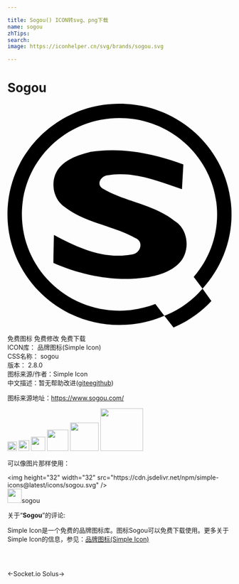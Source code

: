 ```yaml
---

title: Sogou() ICON转svg、png下载
name: sogou
zhTips: 
search: 
image: https://iconhelper.cn/svg/brands/sogou.svg

---
```


# Sogou  <small style="font-size: 60%;font-weight: 100"></small>

<div id="svg" class="svg-wrap">
<svg role="img" viewBox="0 0 24 24" xmlns="http://www.w3.org/2000/svg"><title>Sogou icon</title><path d="M16.801 22.74L17.79 24c1.561-.676 2.926-1.62 4.051-2.851l-.946-1.318c-1.11 1.289-2.475 2.279-4.08 2.909h-.014zM12 22.199c-5.775 0-10.455-4.619-10.455-10.35C1.545 6.15 6.225 1.53 12 1.53s10.456 4.65 10.456 10.35c0 2.55-.946 4.891-2.507 6.69l.945 1.261C22.801 17.729 24 14.939 24 11.88 24 5.295 18.63 0 12 0S0 5.311 0 11.85c0 6.57 5.37 11.88 12 11.88 1.71 0 3.33-.346 4.801-.99l-.961-1.26c-1.2.45-2.49.719-3.84.719zM18 12.646c-2.25-1.86-5.34-2.101-7.801-3.556-.75-.479-.148-1.395.602-1.425 2.699-.45 5.369.63 7.889 1.5l.151-2.655c-3.151-1.14-6.57-1.875-9.901-1.35-1.2.3-2.4.675-3.254 1.56-1.171 1.2-.961 3.36.389 4.32 2.236 1.755 5.176 2.011 7.621 3.36.96.39.555 1.68-.391 1.77-2.925.555-5.805-.721-8.325-2.1-.03 1.02-.06 2.01-.06 3 3.195 1.409 6.75 2.069 10.2 1.529 1.17-.225 2.37-.6 3.225-1.454 1.229-1.2 1.111-3.511-.33-4.5H18z"/></svg>
</div>
<detail full-name='sogou'></detail>

<div class="detail-page">
<p>
<span><span class="badge-success badge">免费图标</span> <span class="badge-success badge">免费修改</span>  <span class="badge-success badge">免费下载</span> </span>
<br/>
<span>
ICON库：
<span class="badge-secondary badge">品牌图标(Simple Icon)</span> 
</span>
<br/>
<span>
CSS名称：
<span class="badge-secondary badge">sogou</span> 
</span>

<br/>
<span>
版本：
<span class="badge-secondary badge">2.8.0</span> 
</span>
<br/>
<span>图标来源/作者：<span class="badge-light badge">Simple Icon</span></span> 
<br/>
<span class="zh-detail">中文描述：暂无<span class="help-link"><span>帮助改进</span>(<a href="https://gitee.com/liuwave/icon-helper/edit/master/json/brands/sogou.json" target="_blank" rel="noopener noreferrer">gitee</a><a href="https://github.com/liuwave/icon-helper/edit/master/json/brands/sogou.json" target="_blank" rel="noopener noreferrer">github</a></span>)</span><br/>
</p>
</div><div class="description description alert alert-light"><p>图标来源地址：<a href="https://www.sogou.com/" target="_blank" rel="noopener noreferrer">https://www.sogou.com/</a></p></div>
<div class="alert alert-dark">
<img height="21" width="21" src="https://cdn.jsdelivr.net/npm/simple-icons@latest/icons/sogou.svg" />
<img height="24" width="24" src="https://cdn.jsdelivr.net/npm/simple-icons@latest/icons/sogou.svg" />
<img height="32" width="32" src="https://cdn.jsdelivr.net/npm/simple-icons@latest/icons/sogou.svg" />
<img height="48" width="48" src="https://cdn.jsdelivr.net/npm/simple-icons@latest/icons/sogou.svg" />
<img height="64" width="64" src="https://cdn.jsdelivr.net/npm/simple-icons@latest/icons/sogou.svg" />
<img height="96" width="96" src="https://cdn.jsdelivr.net/npm/simple-icons@latest/icons/sogou.svg" />

</div>
<div>
  <p>可以像图片那样使用：    
  </p>
  <div class="alert alert-primary" style="font-size: 14px">
    &lt;img height="32" width="32" src="https://cdn.jsdelivr.net/npm/simple-icons@latest/icons/sogou.svg" /&gt;
    <copy-btn content='<img height="32" width="32" src="https://cdn.jsdelivr.net/npm/simple-icons@latest/icons/sogou.svg" />'></copy-btn>
  </div>
  <div class="alert alert-secondary">
    <img height="32" width="32" src="https://cdn.jsdelivr.net/npm/simple-icons@latest/icons/sogou.svg" />sogou
    <copy-btn content="sogou" btn-title="复制图标名称"></copy-btn>
  </div>
</div>
<div class="icon-detail__container">
<p>关于“<b>Sogou</b>”的评论:</p>
</div>
<Vssue title="关于“Sogou”的评论" />
<div><p>Simple Icon是一个免费的品牌图标库。图标Sogou可以免费下载使用。更多关于  Simple Icon的信息，参见：<a target="_blank" href="https://iconhelper.cn/brands.html">品牌图标(Simple Icon)</a>
</p></div>


<div style="padding:2rem 0 " class="page-nav"><p class="inner"><span class="prev">←<router-link to="/icon/socket-io.html">Socket.io</router-link></span> <span class="next"><router-link to="/icon/solus.html">Solus</router-link>→</span></p></div>
